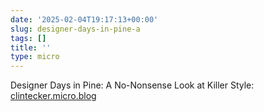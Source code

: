 ```yaml
---
date: '2025-02-04T19:17:13+00:00'
slug: designer-days-in-pine-a
tags: []
title: ''
type: micro
---
```


Designer Days in Pine: A No-Nonsense Look at Killer Style: [clintecker.micro.blog](https://clintecker.micro.blog/2025/02/04/pine-co-a-day-of.html)